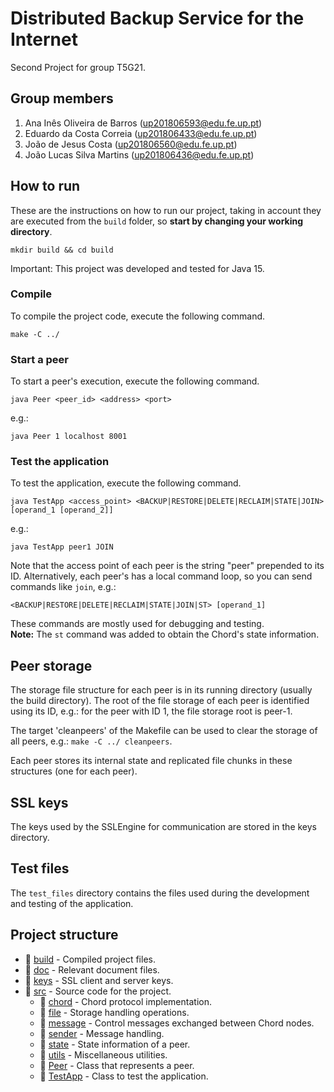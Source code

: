 # Distributed Backup Service for the Internet

Second Project for group T5G21.

## Group members

1. Ana Inês Oliveira de Barros (up201806593@edu.fe.up.pt)
2. Eduardo da Costa Correia (up201806433@edu.fe.up.pt)
3. João de Jesus Costa (up201806560@edu.fe.up.pt)
4. João Lucas Silva Martins (up201806436@edu.fe.up.pt)

## How to run

These are the instructions on how to run our project, taking in account they are
executed from the `build` folder, so **start by changing your working
directory**.

```shell
mkdir build && cd build
```

Important: This project was developed and tested for Java 15.

### Compile

To compile the project code, execute the following command.

```shell
make -C ../
```

### Start a peer

To start a peer's execution, execute the following command.

```shell
java Peer <peer_id> <address> <port>
```

e.g.:

```shell
java Peer 1 localhost 8001
```

### Test the application

To test the application, execute the following command.

```shell
java TestApp <access_point> <BACKUP|RESTORE|DELETE|RECLAIM|STATE|JOIN> [operand_1 [operand_2]]
```

e.g.:

```shell
java TestApp peer1 JOIN
```

Note that the access point of each peer is the string "peer" prepended to its
ID. Alternatively, each peer's has a local command loop, so you can send
commands like `join`, e.g.:

```shell
<BACKUP|RESTORE|DELETE|RECLAIM|STATE|JOIN|ST> [operand_1]
```

These commands are mostly used for debugging and testing.  
**Note:** The `st` command was added to obtain the Chord's state information.

## Peer storage

The storage file structure for each peer is in its running directory (usually
the build directory). The root of the file storage of each peer is identified
using its ID, e.g.: for the peer with ID 1, the file storage root is peer-1.

The target 'cleanpeers' of the Makefile can be used to clear the storage of all
peers, e.g.: `make -C ../ cleanpeers`.

Each peer stores its internal state and replicated file chunks in these
structures (one for each peer).

## SSL keys

The keys used by the SSLEngine for communication are stored in the keys
directory.

## Test files

The `test_files` directory contains the files used during the development and
testing of the application.

## Project structure

- 📂 [build](build) - Compiled project files.
- 📂 [doc](doc) - Relevant document files.
- 📂 [keys](keys) - SSL client and server keys.
- 📂 [src](src) - Source code for the project.
  - 📂 [chord](src/chord) - Chord protocol implementation.
  - 📂 [file](src/file) - Storage handling operations.
  - 📂 [message](src/message) - Control messages exchanged between Chord nodes.
  - 📂 [sender](src/sender) - Message handling.
  - 📂 [state](src/state) - State information of a peer.
  - 📂 [utils](src/utils) - Miscellaneous utilities.
  - 📄 [Peer](src/Peer.java) - Class that represents a peer.
  - 📄 [TestApp](src/TestApp.java) - Class to test the application.
